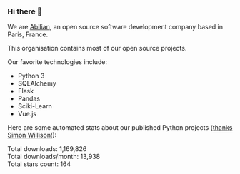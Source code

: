 ### Hi there 👋

We are [Abilian](https://abilian.com/), an open source software development company based in Paris, France.

This organisation contains most of our open source projects.

Our favorite technologies include:

- Python 3
- SQLAlchemy
- Flask
- Pandas
- Sciki-Learn
- Vue.js

Here are some automated stats about our published Python projects
([thanks Simon Willison!][sw-post]):

<!--marker-->
Total downloads: 1,169,826<br>
Total downloads/month: 13,938<br>
Total stars count: 164
<!--end-->

[sw-post]: https://simonwillison.net/2020/Jul/10/self-updating-profile-readme/
